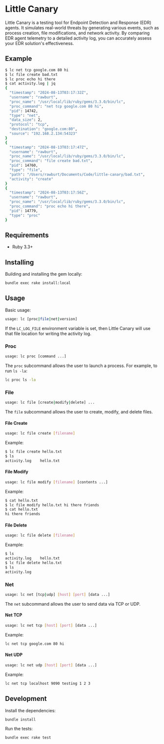 # Little Canary

Little Canary is a testing tool for Endpoint Detection and Response (EDR) agents. It simulates real-world threats by generating various events, such as process creation, file modifications, and network activity. By comparing EDR agent telemetry to a detailed activity log, you can accurately assess your EDR solution's effectiveness.

## Example

```sh
$ lc net tcp google.com 80 hi
$ lc file create bad.txt
$ lc proc echo hi there
$ cat activity.log | jq
{
  "timestamp": "2024-08-13T03:17:32Z",
  "username": "rawburt",
  "proc_name": "/usr/local/lib/ruby/gems/3.3.0/bin/lc",
  "proc_command": "net tcp google.com 80 hi",
  "pid": 14742,
  "type": "net",
  "data_size": 2,
  "protocol": "tcp",
  "destination": "google.com:80",
  "source": "192.168.2.134:54323"
}
{
  "timestamp": "2024-08-13T03:17:47Z",
  "username": "rawburt",
  "proc_name": "/usr/local/lib/ruby/gems/3.3.0/bin/lc",
  "proc_command": "file create bad.txt",
  "pid": 14760,
  "type": "file",
  "path": "/Users/rawburt/Documents/Code/little-canary/bad.txt",
  "activity": "create"
}
{
  "timestamp": "2024-08-13T03:17:56Z",
  "username": "rawburt",
  "proc_name": "/usr/local/lib/ruby/gems/3.3.0/bin/lc",
  "proc_command": "proc echo hi there",
  "pid": 14779,
  "type": "proc"
}
```

## Requirements

* Ruby 3.3+

## Installing

Building and installing the gem locally:

```sh
bundle exec rake install:local
```

## Usage

Basic usage:

```sh
usage: lc [proc|file|net|version]
```

If the `LC_LOG_FILE` environment variable is set, then Little Canary will use that file location for writing the activity log.

### Proc

```sh
usage: lc proc [command ...]
```

The `proc` subcommand allows the user to launch a process. For example, to run `ls -la`:

```sh
lc proc ls -la
```

### File

```sh
usage: lc file [create|modify|delete] ...
```

The `file` subcommand allows the user to create, modify, and delete files.

#### File Create

```sh
usage: lc file create [filename]
```

Example:

```sh
$ lc file create hello.txt
$ ls
activity.log	hello.txt
```

#### File Modify

```sh
usage: lc file modify [filename] [contents ...]
```

Example:

```sh
$ cat hello.txt
$ lc file modify hello.txt hi there friends
$ cat hello.txt
hi there friends
```

#### File Delete

```sh
usage: lc file delete [filename]
```

Example:

```sh
$ ls
activity.log	hello.txt
$ lc file delete hello.txt
$ ls
activity.log
```

### Net

```sh
usage: lc net [tcp|udp] [host] [port] [data ...]
```

The `net` subcommand allows the user to send data via TCP or UDP.

#### Net TCP

```sh
usage: lc net tcp [host] [port] [data ...]
```

Example:

```sh
lc net tcp google.com 80 hi
```

#### Net UDP

```sh
usage: lc net udp [host] [port] [data ...]
```

Example:

```sh
lc net tcp localhost 9090 testing 1 2 3
```

## Development

Install the dependencies:

```sh
bundle install
```

Run the tests:

```sh
bundle exec rake test
```
